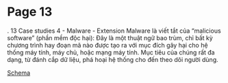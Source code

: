 # Page 13

.
13
Case studies 4 - Malware - Extension
Malware là viết tắt của “malicious software” (phần mềm độc hại): Đây là một thuật ngữ bao trùm, chỉ bất kỳ 
chương trình hay đoạn mã nào được tạo ra với mục đích gây hại cho hệ thống máy tính, máy chủ, hoặc mạng máy tính. 
Mục tiêu của chúng rất đa dạng, từ đánh cắp dữ liệu, phá hoại hệ thống cho đến theo dõi người dùng.

[Schema](page_13_img1.png)
